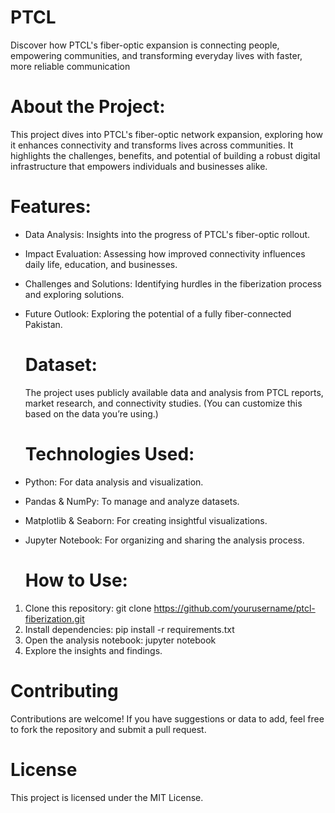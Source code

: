 # PTCL
Discover how PTCL's fiber-optic expansion is connecting people, empowering communities, and transforming everyday lives with faster, more reliable communication 
# About the Project: 
This project dives into PTCL's fiber-optic network expansion, exploring how it enhances connectivity and transforms lives across communities. It highlights the challenges, benefits, and potential of building a robust digital infrastructure that empowers individuals and businesses alike.

# Features: 
- Data Analysis: Insights into the progress of PTCL's fiber-optic rollout.
- Impact Evaluation: Assessing how improved connectivity influences daily life, education, and businesses.
- Challenges and Solutions: Identifying hurdles in the fiberization process and exploring solutions.
- Future Outlook: Exploring the potential of a fully fiber-connected Pakistan.

  # Dataset:
  The project uses publicly available data and analysis from PTCL reports, market research, and connectivity studies. (You can customize this based on the data you’re using.)

  # Technologies Used:
- Python: For data analysis and visualization.
- Pandas & NumPy: To manage and analyze datasets.
- Matplotlib & Seaborn: For creating insightful visualizations.
- Jupyter Notebook: For organizing and sharing the analysis process.

  # How to Use:
 1. Clone this repository: git clone https://github.com/yourusername/ptcl-fiberization.git
 2. Install dependencies:
    pip install -r requirements.txt
 3. Open the analysis notebook:
    jupyter notebook
 4. Explore the insights and findings.

 # Contributing
 Contributions are welcome! If you have suggestions or data to add, feel free to fork the repository and submit a pull request.

# License 
This project is licensed under the MIT License.
   
